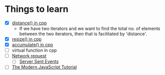 # Things to learn

- [x] [distance() in cpp](https://www.geeksforgeeks.org/stddistance-in-c/)
	- If we have two iterators and we want to find the total no. of elements between the two iterators, then that is facilitated by 'distance'.
- [x] [resize() in cpp](https://www.geeksforgeeks.org/vector-resize-c-stl/)
- [x] [accumulate() in cpp](https://www.geeksforgeeks.org/accumulate-and-partial_sum-in-c-stl-numeric-header/)
- [ ] virtual function in cpp
- [ ] [Network request](https://javascript.info/network)
	- [ ] [Server Sent Events](https://javascript.info/server-sent-events)
- [ ] [The Modern JavaScript Tutorial](https://javascript.info/)